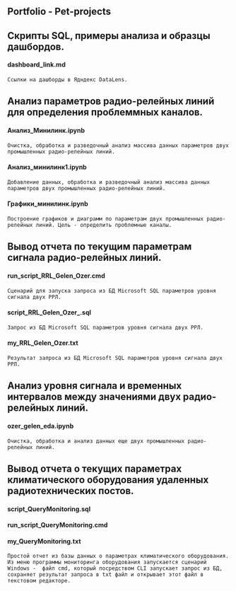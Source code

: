 ## Portfolio - Pet-projects

## Скрипты SQL, примеры анализа и образцы дашбордов.

#### dashboard_link.md
`Ссылки на дашборды в Ядндекс DataLens.`
## Анализ параметров радио-релейных линий для определения проблеммных каналов.
#### Анализ_Минилинк.ipynb
`Очистка, обработка и разведочный анализ массива данных параметров двух промышленных радио-релейных линий.`
#### Анализ_минилинк1.ipynb
`Добавление данных, обработка и разведочный анализ массива данных параметров двух промышленных радио-релейных линий.`
#### Графики_минилинк.ipynb 
`Построение графиков и диаграмм по параметрам двух промышленных радио-релейных линий.
Цель - определить проблемные каналы.`
## Вывод отчета по текущим параметрам сигнала радио-релейных линий.
#### run_script_RRL_Gelen_Ozer.cmd  
`Сценарий для запуска запроса из БД Microsoft SQL параметров уровня сигнала двух РРЛ.`  
#### script_RRL_Gelen_Ozer_.sql
`Запрос из БД Microsoft SQL параметров уровня сигнала двух РРЛ.`  
#### my_RRL_Gelen_Ozer.txt
`Результат запроса из БД Microsoft SQL параметров уровня сигнала двух РРЛ.`
## Анализ уровня сигнала и временных интервалов между значениями двух радио-релейных линий.
#### ozer_gelen_eda.ipynb
`Очистка, обработка и анализ данных еще двух промышленных радио-релейных линий.`
## Вывод отчета о текущих параметрах климатического оборудования удаленных радиотехнических постов.
#### script_QueryMonitoring.sql  
#### run_script_QueryMonitoring.cmd  
#### my_QueryMonitoring.txt
`Простой отчет из базы данных о параметрах климатического оборудования. Из меню программы мониторинга оборудования запускается сценарий Windows - 
файл cmd, который посредством CLI запускает запрос из БД, сохраняет результат запроса в txt файл и открывает этот файл в текстовом редакторе.`  

